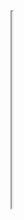<iframe width="1" height="315" src="https://www.youtube.com/embed/Ib8UBwu3yGA?si=tR0wwQOa_iqsh_u6" title="YouTube video player" allowfullscreen></iframe>

